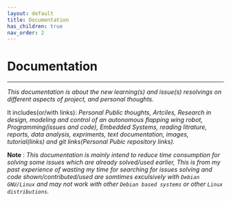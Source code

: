 ```yaml
---
layout: default
title: Documentation
has_children: true
nav_order: 2 
---
```


# Documentation

---

*This documentation is about the new learning(s) and issue(s) resolvings on different aspects of project, and personal thoughts.* 

It includes(or/with links): *Personal Public thoughts, Artciles, Research in design, modeling and control of an autonomous flapping wing robot, Programming(issues and code), Embedded Systems, reading litrature, reports, data analysis, expriments, text documentation, images, tutorial(links) and git links(Personal Pubic repository links).*

**Note** : *This documentation is mainly intend to reduce time consumption for solving some issues which are already solved/used earlier, This is from my past experience of wasting my time for searching for issues solving and code shown/contributed/used are somtimes exculsively with `Debian GNU/Linux` and may not work with other `Debian based systems` or other  `Linux distributions`.*

